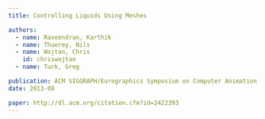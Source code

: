 ```yaml
---
title: Controlling Liquids Using Meshes

authors:
  - name: Raveendran, Karthik
  - name: Thuerey, Nils
  - name: Wojtan, Chris
    id: chriswojtan
  - name: Turk, Greg

publication: ACM SIGGRAPH/Eurographics Symposium on Computer Animation (SCA 2012)
date: 2013-08

paper: http://dl.acm.org/citation.cfm?id=2422393
---
```

